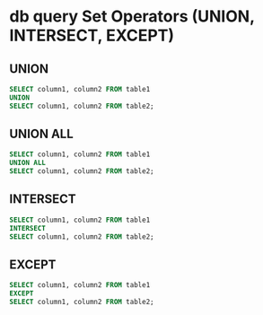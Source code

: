 # db query Set Operators (UNION, INTERSECT, EXCEPT)

## UNION

```sql
SELECT column1, column2 FROM table1
UNION
SELECT column1, column2 FROM table2;
```

## UNION ALL

```sql
SELECT column1, column2 FROM table1
UNION ALL
SELECT column1, column2 FROM table2;
```

## INTERSECT

```sql
SELECT column1, column2 FROM table1
INTERSECT
SELECT column1, column2 FROM table2;
```

## EXCEPT

```sql
SELECT column1, column2 FROM table1
EXCEPT
SELECT column1, column2 FROM table2;
```
